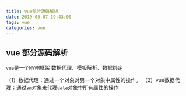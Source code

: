 ```yaml
---
title: vue部分源码解析
date: 2019-05-07 19:43:00
tags: vue
categories: vue
---
```


## vue 部分源码解析

`vue`是一个`MVVM`框架
数据代理、模板解析、数据绑定

（1）数据代理：通过一个对象对另一个对象中属性的操作。
（2）vue数据代理：通过`vm`对象来代理`data`对象中所有属性的操作
